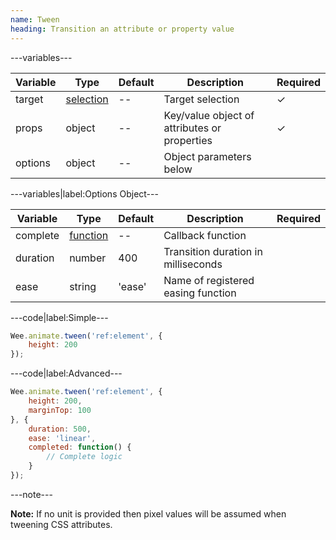 ```yaml
---
name: Tween
heading: Transition an attribute or property value
---
```


---variables---

| Variable | Type | Default | Description | Required |
| -- | -- | -- | -- | -- |
| target | [selection](/script#selection) | -- | Target selection | ✓ |
| props | object | -- | Key/value object of attributes or properties | ✓ |
| options | object | -- | Object parameters below ||

---variables|label:Options Object---

| Variable | Type | Default | Description | Required |
| -- | -- | -- | -- | -- |
| complete | [function](/script/#functions) | -- | Callback function ||
| duration | number | 400 | Transition duration in milliseconds ||
| ease | string | 'ease' | Name of registered easing function ||

---code|label:Simple---

```javascript
Wee.animate.tween('ref:element', {
	height: 200
});
```

---code|label:Advanced---

```javascript
Wee.animate.tween('ref:element', {
	height: 200,
	marginTop: 100
}, {
	duration: 500,
	ease: 'linear',
	completed: function() {
		// Complete logic
	}
});
```

---note---

**Note:** If no unit is provided then pixel values will be assumed when tweening CSS attributes.